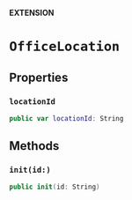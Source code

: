 **EXTENSION**

# `OfficeLocation`

## Properties
### `locationId`

```swift
public var locationId: String
```

## Methods
### `init(id:)`

```swift
public init(id: String)
```
